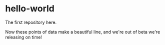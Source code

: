 # hello-world
The first repository here. 

Now these points of data make a beautiful line,
and we're out of beta we're releasing on time!
